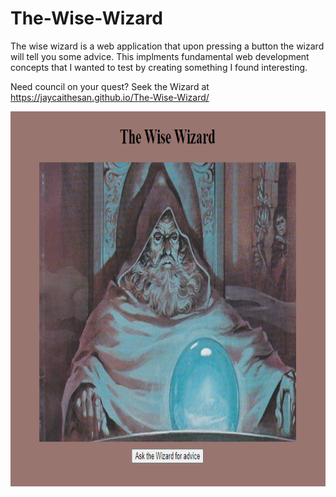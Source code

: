 # The-Wise-Wizard
The wise wizard is a web application that upon pressing a button the wizard will tell you some advice. This implments fundamental web development concepts that I wanted to test by creating something I found interesting.

Need council on your quest? Seek the Wizard at https://jaycaithesan.github.io/The-Wise-Wizard/


<div>
    <img src =s193.png width = "800" height ="600">
</div>
